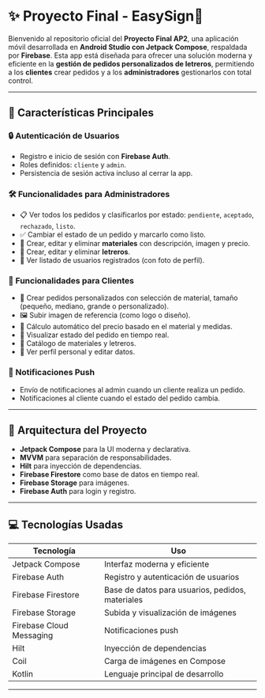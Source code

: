 # ✨ Proyecto Final - EasySign🚀

Bienvenido al repositorio oficial del **Proyecto Final AP2**, una aplicación móvil desarrollada en **Android Studio con Jetpack Compose**, respaldada por **Firebase**. Esta app está diseñada para ofrecer una solución moderna y eficiente en la **gestión de pedidos personalizados de letreros**, permitiendo a los **clientes** crear pedidos y a los **administradores** gestionarlos con total control.

---

## 📱 Características Principales

### 🔒 Autenticación de Usuarios
- Registro e inicio de sesión con **Firebase Auth**.
- Roles definidos: `cliente` y `admin`.
- Persistencia de sesión activa incluso al cerrar la app.

### 🛠 Funcionalidades para Administradores
- 📋 Ver todos los pedidos y clasificarlos por estado: `pendiente`, `aceptado`, `rechazado`, `listo`.
- ✅ Cambiar el estado de un pedido y marcarlo como listo.
- 🧱 Crear, editar y eliminar **materiales** con descripción, imagen y precio.
- 🎨 Crear, editar y eliminar **letreros**.
- 👥 Ver listado de usuarios registrados (con foto de perfil).

### 🧾 Funcionalidades para Clientes
- 🧾 Crear pedidos personalizados con selección de material, tamaño (pequeño, mediano, grande o personalizado).
- 🖼 Subir imagen de referencia (como logo o diseño).
- 🧮 Cálculo automático del precio basado en el material y medidas.
- 📌 Visualizar estado del pedido en tiempo real.
- 🧾 Catálogo de materiales y letreros.
- 🧍 Ver perfil personal y editar datos.

### 🔔 Notificaciones Push
- Envío de notificaciones al admin cuando un cliente realiza un pedido.
- Notificaciones al cliente cuando el estado del pedido cambia.

---

## 🧠 Arquitectura del Proyecto

- **Jetpack Compose** para la UI moderna y declarativa.
- **MVVM** para separación de responsabilidades.
- **Hilt** para inyección de dependencias.
- **Firebase Firestore** como base de datos en tiempo real.
- **Firebase Storage** para imágenes.
- **Firebase Auth** para login y registro.

---

## 💻 Tecnologías Usadas

| Tecnología | Uso |
|------------|-----|
| Jetpack Compose | Interfaz moderna y eficiente |
| Firebase Auth | Registro y autenticación de usuarios |
| Firebase Firestore | Base de datos para usuarios, pedidos, materiales |
| Firebase Storage | Subida y visualización de imágenes |
| Firebase Cloud Messaging | Notificaciones push |
| Hilt | Inyección de dependencias |
| Coil | Carga de imágenes en Compose |
| Kotlin | Lenguaje principal de desarrollo |

---

